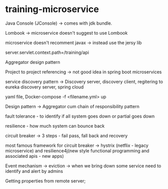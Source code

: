 # training-microservice

Java Console (JConsole) -> comes with jdk bundle.

Lombook -> microservice doesn't suggest to use Lombook

microservice doesn't recomment javax -> instead use the jersy lib

server.servlet.context.path=/training/api

Aggregator design pattern

Project to project referencing -> not good idea in spring boot microservices

service discovery pattern -> Discovery server, discovery client, regitering to eureka discovery server, spring cloud

yaml file, Docker-compose -f <filename.yml> up 

Design pattern -> Aggregator cum chain of responsibility pattern

fault tolerance - to identify if all system goes down or partial goes down

resilience - how much system can bounce back

circuit breaker -> 3 steps - fail pass, fall back and recovery 

most famous framework for circuit breaker -> hystrix (netflix - legacy microservice) and resilience4j(new style functional programming and associated apis - new apps)

Event mechanism -> eviction -> when we bring down some service need to identify and alert by admins


Getting properties from remote server;
